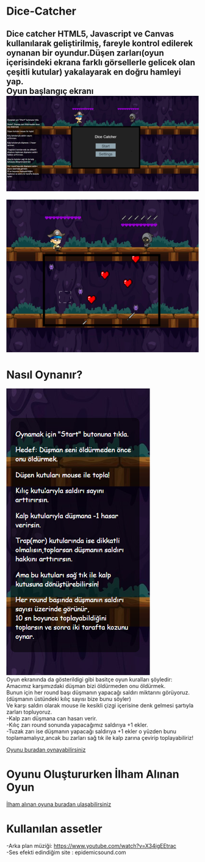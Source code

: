 # Dice-Catcher
Dice catcher HTML5, Javascript ve Canvas kullanılarak geliştirilmiş, fareyle kontrol edilerek oynanan bir oyundur.Düşen zarları(oyun içerisindeki ekrana farklı görsellerle gelicek olan çeşitli kutular) yakalayarak en doğru hamleyi yap.  
Oyun başlangıç ekranı  
![Oyun Başlangıcı](img/oyunekrani1.png)  
------------------------------------------------------------------------------------------------------------------------
![Oyun Oynanışı](img/oyunekrani2.png)

# Nasıl Oynanır?
![Nasıl Oynanır](img/nasiloynanir.png)  
Oyun ekranında da gösterildigi gibi basitçe oyun kuralları şöyledir:  
Amacımız karşımızdaki düşman bizi öldürmeden onu öldürmek.  
Bunun için her round başı düşmanın yapacağı saldırı miktarını görüyoruz.(düşmanın üstündeki kılıç sayısı bize bunu söyler)  
Ve karşı saldırı olarak mouse ile kesikli çizgi içerisine denk gelmesi şartıyla zarları topluyoruz.  
 -Kalp zarı düşmana can hasarı verir.  
 -Kılıç zarı round sonunda yapacağımız saldırıya +1 ekler.  
 -Tuzak zarı ise düşmanın yapacağı saldırıya +1 ekler o yüzden bunu toplamamalıyız,ancak bu zarları sağ tık ile kalp zarına çevirip toplayabiliriz!  

 [Oyunu buradan oynayabilirsiniz](https://beyzzk.github.io/Dice-Catcher/) 

 # Oyunu Oluştururken İlham Alınan Oyun
 [İlham alınan oyuna buradan ulaşabilirsiniz](https://kultisti.itch.io/dice-catcher) 

 # Kullanılan assetler
 -Arka plan müziği: https://www.youtube.com/watch?v=X34igEEtrac  
 -Ses efekti edindiğim site : epidemicsound.com